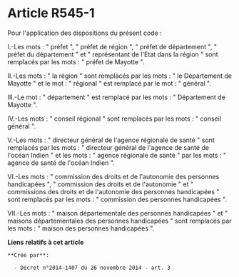 # Article R545-1

Pour l'application des dispositions du présent code : 

I.-Les mots : " préfet ", " préfet de région ", " préfet de département ", " préfet du département " et " représentant de
l'Etat dans la région " sont remplacés par les mots : " préfet de Mayotte ". 

II.-Les mots : " la région " sont remplacés par les mots : " le Département de Mayotte " et le mot : " régional " est
remplacé par le mot : " général ". 

III.-Le mot : " département " est remplacé par les mots : " Département de Mayotte ". 

IV.-Les mots : " conseil régional " sont remplacés par les mots : " conseil général ". 

V.-Les mots : " directeur général de l'agence régionale de santé " sont remplacés par les mots : " directeur général de
l'agence de santé de l'océan Indien " et les mots : " agence régionale de santé " par les mots : " agence de santé de l'océan
Indien ". 

VI.-Les mots : " commission des droits et de l'autonomie des personnes handicapées ", " commission des droits et de
l'autonomie " et " commissions des droits et de l'autonomie des personnes handicapées " sont remplacés par les mots : "
commission des personnes handicapées ". 

VII.-Les mots : " maison départementale des personnes handicapées " et " maisons départementales des personnes handicapées "
sont remplacés par les mots : " maison des personnes handicapées ".

**Liens relatifs à cet article**

	**Créé par**:

	  - Décret n°2014-1407 du 26 novembre 2014 - art. 3
